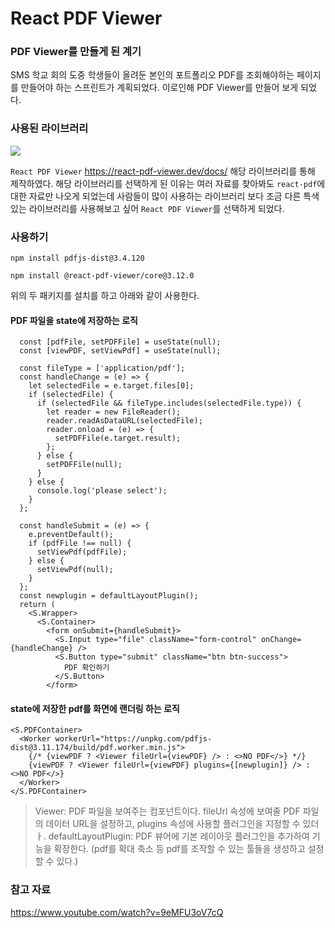 # React PDF Viewer

### PDF Viewer를 만들게 된 계기

SMS 학교 회의 도중 학생들이 올려둔 본인의 포트폴리오 PDF를 조회해야하는 페이지를 만들어야 하는 스프린트가 계획되었다. 이로인해 PDF Viewer를 만들어 보게 되었다.

### 사용된 라이브러리

![](https://velog.velcdn.com/images/ethen1264/post/4753c300-bc49-40b7-8853-3228fdf09e8e/image.png)

`React PDF Viewer` https://react-pdf-viewer.dev/docs/ 해당 라이브러리를 통해 제작하였다.
해당 라이브러리를 선택하게 된 이유는 여러 자료를 찾아봐도 `react-pdf`에 대한 자료만 나오게 되었는데 사람들이 많이 사용하는 라이브러리 보다 조금 다른 특색있는 라이브러리를 사용해보고 싶어 `React PDF Viewer`를 선택하게 되었다.

### 사용하기

```tsx
npm install pdfjs-dist@3.4.120
```

```tsx
npm install @react-pdf-viewer/core@3.12.0
```

위의 두 패키지를 설치를 하고 아래와 같이 사용한다.

#### PDF 파일을 state에 저장하는 로직

```tsx
  const [pdfFile, setPDFFile] = useState(null);
  const [viewPDF, setViewPdf] = useState(null);

  const fileType = ['application/pdf'];
  const handleChange = (e) => {
    let selectedFile = e.target.files[0];
    if (selectedFile) {
      if (selectedFile && fileType.includes(selectedFile.type)) {
        let reader = new FileReader();
        reader.readAsDataURL(selectedFile);
        reader.onload = (e) => {
          setPDFFile(e.target.result);
        };
      } else {
        setPDFFile(null);
      }
    } else {
      console.log('please select');
    }
  };

  const handleSubmit = (e) => {
    e.preventDefault();
    if (pdfFile !== null) {
      setViewPdf(pdfFile);
    } else {
      setViewPdf(null);
    }
  };
  const newplugin = defaultLayoutPlugin();
  return (
    <S.Wrapper>
      <S.Container>
        <form onSubmit={handleSubmit}>
          <S.Input type="file" className="form-control" onChange={handleChange} />
          <S.Button type="submit" className="btn btn-success">
            PDF 확인하기
          </S.Button>
        </form>
```

#### state에 저장한 pdf를 화면에 랜더링 하는 로직

```tsx
<S.PDFContainer>
  <Worker workerUrl="https://unpkg.com/pdfjs-dist@3.11.174/build/pdf.worker.min.js">
    {/* {viewPDF ? <Viewer fileUrl={viewPDF} /> : <>NO PDF</>} */}
    {viewPDF ? <Viewer fileUrl={viewPDF} plugins={[newplugin]} /> : <>NO PDF</>}
  </Worker>
</S.PDFContainer>
```

> Viewer: PDF 파일을 보여주는 컴포넌트이다. fileUrl 속성에 보여줄 PDF 파일의 데이터 URL을 설정하고, plugins 속성에 사용할 플러그인을 지정할 수 있더ㅏ.
> defaultLayoutPlugin: PDF 뷰어에 기본 레이아웃 플러그인을 추가하여 기능을 확장한다. (pdf를 확대 축소 등 pdf를 조작할 수 있는 툴들을 생성하고 설정할 수 있다.)

### 참고 자료

https://www.youtube.com/watch?v=9eMFU3oV7cQ
